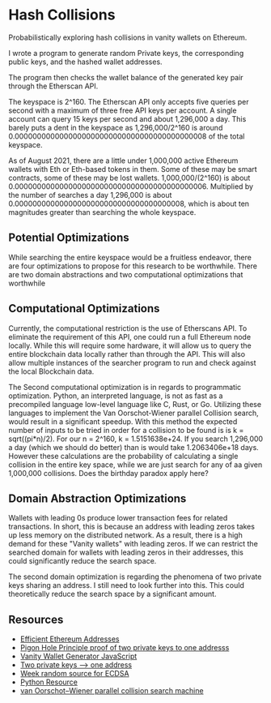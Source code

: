 # Hash Collisions

Probabilistically exploring hash collisions in vanity wallets on Ethereum.

I wrote a program to generate random Private keys, the corresponding public keys, and the hashed wallet addresses. 

The program then checks the wallet balance of the generated key pair through the Etherscan API.

The keyspace is 2^160. The Etherscan API only accepts five queries per second with a maximum of three free API keys per account. A single account can query 15 keys per second and about 1,296,000 a day.
This barely puts a dent in the keyspace as 1,296,000/2^160 is around 0.0000000000000000000000000000000000000000008 of the total keyspace.

As of August 2021, there are a little under 1,000,000 active Ethereum wallets with Eth or Eth-based tokens in them. Some of these may be smart contracts, some of these may be lost wallets. 1,000,000/(2^160) is about 0.0000000000000000000000000000000000000000006. Multiplied by the number of searches a day 1,296,000 is about 0.00000000000000000000000000000000000008, which is about ten magnitudes greater than searching the whole keyspace.

## Potential Optimizations

While searching the entire keyspace would be a fruitless endeavor, there are four optimizations to propose for this research to be worthwhile. There are two domain abstractions and two computational optimizations that worthwhile

## Computational Optimizations

Currently, the computational restriction is the use of Etherscans API. To eliminate the requirement of this API, one could run a full Ethereum node locally. While this will require some hardware, it will allow us to query the entire blockchain data locally rather than through the API. This will also allow multiple instances of the searcher program to run and check against the local Blockchain data. 

The Second computational optimization is in regards to programmatic optimization. Python, an interpreted language, is not as fast as a precompiled language low-level language like C, Rust, or Go. Utilizing these languages to implement the Van Oorschot-Wiener parallel Collision search, would result in a significant speedup. With this method the expected number of inputs to be tried in order for a collision to be found is is k = sqrt((pi*n)/2). For our n = 2^160, k = 1.5151638e+24. If you search 1,296,000 a day (which we should do better) than is would take 1.2063406e+18 days. However these calculations are the probability of calculating a single collision in the entire key space, while we are just search for any of aa given 1,000,000 collisions. Does the birthday paradox apply here?

## Domain Abstraction Optimizations

Wallets with leading 0s produce lower transaction fees for related transactions. In short, this is because an address with leading zeros takes up less memory on the distributed network. As a result, there is a high demand for these "Vanity wallets" with leading zeros. If we can restrict the searched domain for wallets with leading zeros in their addresses, this could significantly reduce the search space. 

The second domain optimization is regarding the phenomena of two private keys sharing an address. I still need to look further into this. This could theoretically reduce the search space by a significant amount. 

## Resources

- [Efficient Ethereum Addresses](https://medium.com/coinmonks/on-efficient-ethereum-addresses-3fef0596e263)
- [Pigon Hole Principle proof of two private keys to one addresss](https://crypto.stackexchange.com/questions/72741/what-is-the-possibility-of-collision-of-trailing-160-bits-of-keccak-256-for-any/72753#72753)
- [Vanity Wallet Generator JavaScript](https://github.com/MyEtherWallet/VanityEth)
- [Two private keys --> one address](https://ethereum.stackexchange.com/questions/10055/is-each-ethereum-address-shared-by-theoretically-2-96-private-keys)
- [Week random source for ECDSA](https://web.archive.org/web/20160308014317/http://www.nilsschneider.net/2013/01/28/recovering-bitcoin-private-keys.html)
- [Python Resource](https://www.arthurkoziel.com/generating-ethereum-addresses-in-python/)
- [van Oorschot–Wiener parallel collision search machine](http://people.scs.carleton.ca/~paulv/papers/JoC97.pdf)
